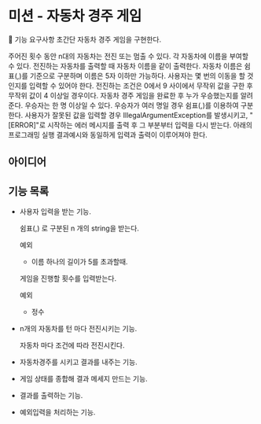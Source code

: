# 미션 - 자동차 경주 게임

🚀 기능 요구사항
초간단 자동차 경주 게임을 구현한다.

주어진 횟수 동안 n대의 자동차는 전진 또는 멈출 수 있다.
각 자동차에 이름을 부여할 수 있다. 전진하는 자동차를 출력할 때 자동차 이름을 같이 출력한다.
자동차 이름은 쉼표(,)를 기준으로 구분하며 이름은 5자 이하만 가능하다.
사용자는 몇 번의 이동을 할 것인지를 입력할 수 있어야 한다.
전진하는 조건은 0에서 9 사이에서 무작위 값을 구한 후 무작위 값이 4 이상일 경우이다.
자동차 경주 게임을 완료한 후 누가 우승했는지를 알려준다. 우승자는 한 명 이상일 수 있다.
우승자가 여러 명일 경우 쉼표(,)를 이용하여 구분한다.
사용자가 잘못된 값을 입력할 경우 IllegalArgumentException를 발생시키고, "[ERROR]"로 시작하는 에러 메시지를 출력 후 그 부분부터 입력을 다시 받는다.
아래의 프로그래밍 실행 결과예시와 동일하게 입력과 출력이 이루어져야 한다.
 
## 아이디어

## 기능 목록

- 사용자 입력을 받는 기능.

	쉼표(,) 로 구분된 n 개의 string을 받는다.

	예외
	- 이름 하나의 길이가 5를 초과할때.

	게임을 진행할 횟수를 입력받는다.

	예외
	- 정수


- n개의 자동차를 턴 마다 전진시키는 기능.

	자동차 마다 조건에 따라 전진시킨다.
- 자동차경주를 시키고 결과를 내주는 기능.

- 게임 상태를 종합해 결과 메세지 만드는 기능.


- 결과를 출력하는 기능.
	
- 예외입력을 처리하는 기능.


